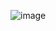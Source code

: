 ![image](https://github.com/Jiyarathore/Leetcode/assets/96529109/37443c3b-81e2-44c1-8632-efc0bfc40d38)

